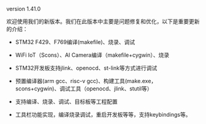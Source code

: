 version 1.41.0

欢迎使用我们的新版本。我们在此版本中主要是问题修复和优化，以下是重要更新的介绍：

- STM32 F429、F769编译(makefile)、烧录、调试

- WiFi IoT（Scons）、AI Camera编译（makefile+cygwin）、烧录

- STM32开发板支持jlink、openocd、st-link等方式进行调试

- 预置编译器(arm gcc、risc-v gcc)、构建工具(make.exe，scons+cygwin)、调试工具（openocd、jlink、stutil等）

- 支持编译、烧录、调试、目标板等工程配置

- 工具栏功能实现，编译烧录调试，重启开发板等等，支持keybindings等。
